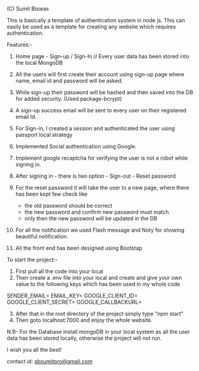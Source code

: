 (C)
Sumit Biswas

This is basically a template of authentication system in node js. This can easily be used as a template for creating any website which requires authentication.

Features:- 

1. Home page - Sign-up / Sign-In 
// Every user data has been stored into the local MongoDB

2. All the users will first create their account using sign-up page where name, email id and password will be asked.
3. While sign-up their password will be hashed and then saved into the DB for added security. (Used package-bcrypt)
4. A sign-up success email will be sent to every user on their registered email Id.
5. For Sign-in, I created a session and authenticated the user using passport local strategy
6. Implemented Social authentication using Google.
7. Implement google recaptcha for verifying the user is not a robot while signing in.
8. After signing in - there is two option
            - Sign-out
            - Reset password
9. For the reset password it will take the user to a new page, where there has been kept few check like
   - the old password should be correct
   - the new password and confirm new password must match
   - only then the new password will be updated in the DB

10. For all the notification we used Flash message and Noty for showing beautiful notification.
11. All the front end has been designed using Bootstap


To start the project:-

1. First pull all the code into your local
2. Then create a .env file into your local and create and give your own value to the following keys which has been used in my whole code

SENDER_EMAIL=
EMAIL_KEY=
GOOGLE_CLIENT_ID=
GOOGLE_CLIENT_SECRET=
GOOGLE_CALLBACKURL= 

3. After that in the root directory of the project simply type "npm start"
4. Then goto localhost:7000 and enjoy the whole website.

N.B- For the Database install mongoDB in your local system as all the user data has been stored locally, otherwise the project will not run.


I wish you all the best!


contact id: sbsumitpro@gmail.com